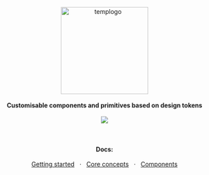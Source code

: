 <p align="center">
  <img height="200px" alt="templogo" src="https://user-images.githubusercontent.com/1863771/76433547-c0e94e80-63b4-11ea-9cca-c859226e5021.png">
  <br><br>
  <b>Customisable components and primitives based on design tokens</b>
  <br><br>
  <img src="https://img.shields.io/badge/version-1.0.0--beta.25-F4CA64?style=flat-square"/>
  <br><br>
  <br><br>
  <b>Docs:</b>
  <br><br>
  <a href="https://react-ui.dev/">Getting started</a> &nbsp; · &nbsp; 
  <a href="https://react-ui.dev/core-concepts">Core concepts</a> &nbsp; · &nbsp;
  <a href="https://react-ui.dev/components">Components</a>
</p>

&nbsp;

&nbsp;
